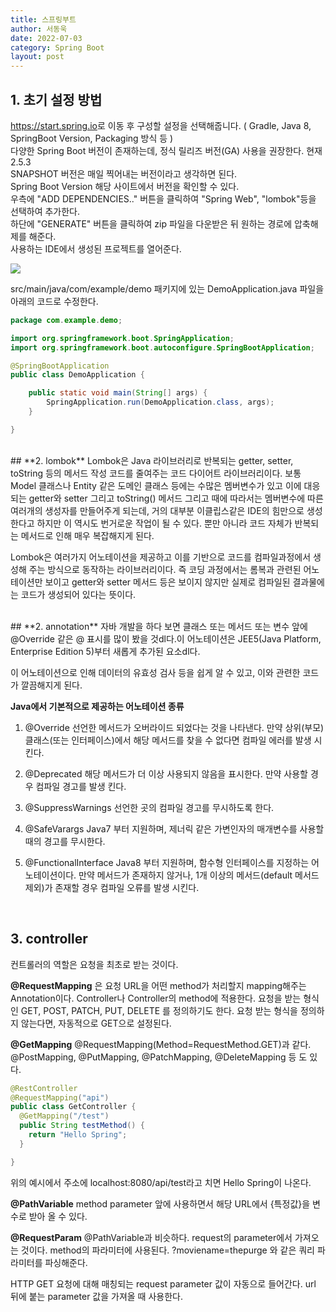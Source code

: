 ```yaml
---
title: 스프링부트
author: 서동욱
date: 2022-07-03
category: Spring Boot
layout: post
---
```


## **1. 초기 설정 방법**
<https://start.spring.io>로 이동 후 구성할 설정을 선택해줍니다. ( Gradle, Java 8, SpringBoot Version, Packaging 방식 등 )   
다양한 Spring Boot 버전이 존재하는데, 정식 릴리즈 버전(GA) 사용을 권장한다. 현재 2.5.3   
SNAPSHOT 버전은 매일 찍어내는 버전이라고 생각하면 된다.   
Spring Boot Version 해당 사이트에서 버전을 확인할 수 있다.   
우측에 "ADD DEPENDENCIES.." 버튼을 클릭하여 "Spring Web", "lombok"등을 선택하여 추가한다.   
하단에 "GENERATE" 버튼을 클릭하여 zip 파일을 다운받은 뒤 원하는 경로에 압축해제를 해준다.   
사용하는 IDE에서 생성된 프로젝트를 열어준다.

![](https://blog.kakaocdn.net/dn/cpnDPf/btrb8hLdnji/BEt0B9FlkEcKnKQptK5UU1/img.png)	

src/main/java/com/example/demo 패키지에 있는 DemoApplication.java 파일을 아래의 코드로 수정한다.
```java
package com.example.demo;

import org.springframework.boot.SpringApplication;
import org.springframework.boot.autoconfigure.SpringBootApplication;

@SpringBootApplication
public class DemoApplication {

	public static void main(String[] args) {
		SpringApplication.run(DemoApplication.class, args);
	}

}
```
<br>
## **2. lombok**
Lombok은 Java 라이브러리로 반복되는 getter, setter, toString 등의 메서드 작성 코드를 줄여주는 코드 다이어트 라이브러리이다. 보통 Model 클래스나 Entity 같은 도메인 클래스 등에는 수많은 멤버변수가 있고 이에 대응되는 getter와 setter 그리고 toString() 메서드 그리고 때에 따라서는 멤버변수에 따른 여러개의 생성자를 만들어주게 되는데, 거의 대부분 이클립스같은 IDE의 힘만으로 생성한다고 하지만 이 역시도 번거로운 작업이 될 수 있다. 뿐만 아니라 코드 자체가 반복되는 메서드로 인해 매우 복잡해지게 된다.

Lombok은 여러가지 어노테이션을 제공하고 이를 기반으로 코드를 컴파일과정에서 생성해 주는 방식으로 동작하는 라이브러리이다. 즉 코딩 과정에서는 롬복과 관련된 어노테이션만 보이고 getter와 setter 메서드 등은 보이지 않지만 실제로 컴파일된 결과물에는 코드가 생성되어 있다는 뜻이다.

<br>
## **2. annotation**
자바 개발을 하다 보면 클래스 또는 메서드 또는 변수 앞에 @Override 같은 @ 표시를 많이 봤을 것dl다.이 어노테이션은 JEE5(Java Platform, Enterprise Edition 5)부터 새롭게 추가된 요소dl다.

이 어노테이션으로 인해 데이터의 유효성 검사 등을 쉽게 알 수 있고, 이와 관련한 코드가 깔끔해지게 된다.

**Java에서 기본적으로 제공하는 어노테이션 종류**
1. @Override
선언한 메서드가 오버라이드 되었다는 것을 나타낸다.
만약 상위(부모) 클래스(또는 인터페이스)에서 해당 메서드를 찾을 수 없다면 컴파일 에러를 발생 시킨다.

2. @Deprecated
해당 메서드가 더 이상 사용되지 않음을 표시한다.
만약 사용할 경우 컴파일 경고를 발생 킨다.

3. @SuppressWarnings
선언한 곳의 컴파일 경고를 무시하도록 한다.

4. @SafeVarargs
Java7 부터 지원하며, 제너릭 같은 가변인자의 매개변수를 사용할 때의 경고를 무시한다.

5. @FunctionalInterface
Java8 부터 지원하며, 함수형 인터페이스를 지정하는 어노테이션이다.
만약 메서드가 존재하지 않거나, 1개 이상의 메서드(default 메서드 제외)가 존재할 경우 컴파일 오류를 발생 시킨다.

<br>

## **3. controller**
컨트롤러의 역할은 요청을 최초로 받는 것이다.

**@RequestMapping**
은 요청 URL을 어떤 method가 처리할지 mapping해주는 Annotation이다.
Controller나 Controller의 method에 적용한다.
요청을 받는 형식인 GET, POST, PATCH, PUT, DELETE 를 정의하기도 한다.
요청 받는 형식을 정의하지 않는다면, 자동적으로 GET으로 설정된다.

**@GetMapping**
@RequestMapping(Method=RequestMethod.GET)과 같다.
@PostMapping, @PutMapping, @PatchMapping, @DeleteMapping 등 도 있다.
```java
@RestController
@RequestMapping("api")
public class GetController {
  @GetMapping("/test")
  public String testMethod() {
    return "Hello Spring";
  }

}
```
위의 예시에서 주소에 localhost:8080/api/test라고 치면 Hello Spring이 나온다.

**@PathVariable**
method parameter 앞에 사용하면서 해당 URL에서 {특정값}을 변수로 받아 올 수 있다.

**@RequestParam**
@PathVariable과 비슷하다.
request의 parameter에서 가져오는 것이다. method의 파라미터에 사용된다.
?moviename=thepurge 와 같은 쿼리 파라미터를 파싱해준다.

HTTP GET 요청에 대해 매칭되는 request parameter 값이 자동으로 들어간다.
url 뒤에 붙는 parameter 값을 가져올 때 사용한다.